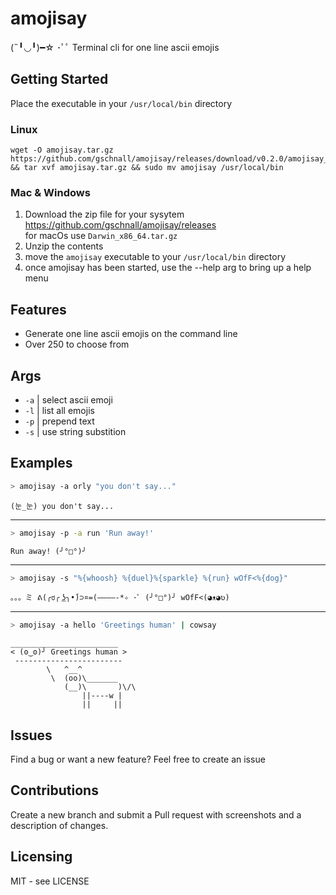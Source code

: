 # amojisay

(˵╹◡╹)━☆ ･ﾟﾟ Terminal cli for one line ascii emojis

## Getting Started

Place the executable in your `/usr/local/bin` directory

### Linux

```shell
wget -O amojisay.tar.gz https://github.com/gschnall/amojisay/releases/download/v0.2.0/amojisay_0.2.0_Linux_x86_64.tar.gz && tar xvf amojisay.tar.gz && sudo mv amojisay /usr/local/bin
```

### Mac & Windows

1. Download the zip file for your sysytem
   https://github.com/gschnall/amojisay/releases  
   for macOs use `Darwin_x86_64.tar.gz`
2. Unzip the contents
3. move the `amojisay` executable to your `/usr/local/bin` directory
4. once amojisay has been started, use the --help arg to bring up a help menu

## Features

- Generate one line ascii emojis on the command line
- Over 250 to choose from

## Args

- `-a` | select ascii emoji
- `-l` | list all emojis
- `-p` | prepend text
- `-s` | use string substition

## Examples

```sh
> amojisay -a orly "you don't say..."
```

```
(눈_눈) you don't say...
```

---

```sh
> amojisay -p -a run 'Run away!'
```

```
Run away! (╯°□°)╯
```

---

```sh
> amojisay -s "%{whoosh} %{duel}%{sparkle} %{run} wOfF<%{dog}"
```

```
。。。ミ ᕕ(╭ರ╭ ͟ʖ╮•́)⊃¤=(————-*✧ ･ﾟ (╯°□°)╯ wOfF<(◕ᴥ◕ʋ)
```

---

```sh
> amojisay -a hello 'Greetings human' | cowsay
```

```
________________________
< (ʘ‿ʘ)╯ Greetings human >
 ------------------------
        \   ^__^
         \  (oo)\_______
            (__)\       )\/\
                ||----w |
                ||     ||
```

## Issues

Find a bug or want a new feature? Feel free to create an issue

## Contributions

Create a new branch and submit a Pull request with screenshots and a description of changes.

## Licensing

MIT - see LICENSE
